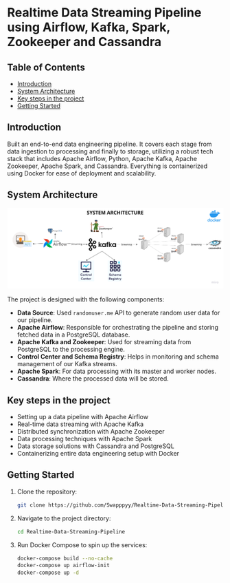 # Realtime Data Streaming Pipeline using Airflow, Kafka, Spark, Zookeeper and Cassandra

## Table of Contents
- [Introduction](#introduction)
- [System Architecture](#system-architecture)
- [Key steps in the project](#Key-steps-in-the-project)
- [Getting Started](#getting-started)

## Introduction

Built an end-to-end data engineering pipeline. It covers each stage from data ingestion to processing and finally to storage, utilizing a robust tech stack that includes Apache Airflow, Python, Apache Kafka, Apache Zookeeper, Apache Spark, and Cassandra. Everything is containerized using Docker for ease of deployment and scalability.

## System Architecture

![System Architecture](https://github.com/Swapppyy/Realtime-Data-Streaming-Pipeline/blob/main/zoo.png)

The project is designed with the following components:

- **Data Source**: Used `randomuser.me` API to generate random user data for our pipeline.
- **Apache Airflow**: Responsible for orchestrating the pipeline and storing fetched data in a PostgreSQL database.
- **Apache Kafka and Zookeeper**: Used for streaming data from PostgreSQL to the processing engine.
- **Control Center and Schema Registry**: Helps in monitoring and schema management of our Kafka streams.
- **Apache Spark**: For data processing with its master and worker nodes.
- **Cassandra**: Where the processed data will be stored.

## Key steps in the project

- Setting up a data pipeline with Apache Airflow
- Real-time data streaming with Apache Kafka
- Distributed synchronization with Apache Zookeeper
- Data processing techniques with Apache Spark
- Data storage solutions with Cassandra and PostgreSQL
- Containerizing entire data engineering setup with Docker

## Getting Started

1. Clone the repository:
    ```bash
    git clone https://github.com/Swapppyy/Realtime-Data-Streaming-Pipeline.git
    ```

2. Navigate to the project directory:
    ```bash
    cd Realtime-Data-Streaming-Pipeline
    ```

3. Run Docker Compose to spin up the services:
    ```bash
    docker-compose build --no-cache
    docker-compose up airflow-init
    docker-compose up -d
    ```
